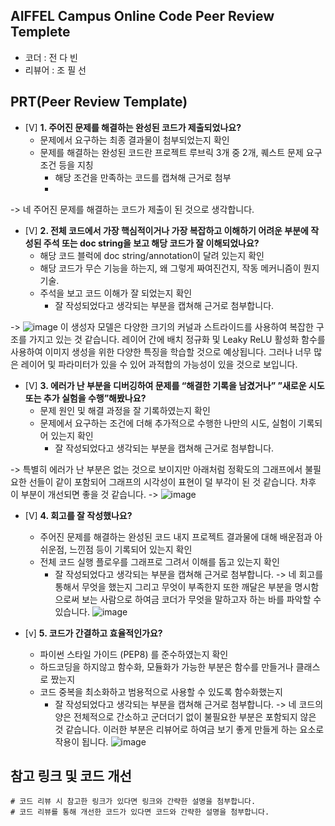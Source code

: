 ## AIFFEL Campus Online Code Peer Review Templete
- 코더 : 전 다 빈
- 리뷰어 : 조 필 선


## PRT(Peer Review Template)
- [V]  **1. 주어진 문제를 해결하는 완성된 코드가 제출되었나요?**
    - 문제에서 요구하는 최종 결과물이 첨부되었는지 확인
    - 문제를 해결하는 완성된 코드란 프로젝트 루브릭 3개 중 2개, 
    퀘스트 문제 요구조건 등을 지칭
        - 해당 조건을 만족하는 코드를 캡쳐해 근거로 첨부
        - 
-> 네 주어진 문제를 해결하는 코드가 제출이 된 것으로 생각합니다.
    
- [V]  **2. 전체 코드에서 가장 핵심적이거나 가장 복잡하고 이해하기 어려운 부분에 작성된 
주석 또는 doc string을 보고 해당 코드가 잘 이해되었나요?**
    - 해당 코드 블럭에 doc string/annotation이 달려 있는지 확인
    - 해당 코드가 무슨 기능을 하는지, 왜 그렇게 짜여진건지, 작동 메커니즘이 뭔지 기술.
    - 주석을 보고 코드 이해가 잘 되었는지 확인
        - 잘 작성되었다고 생각되는 부분을 캡쳐해 근거로 첨부합니다.
          
-> ![image](https://github.com/Im-DaBeen/AIFFEL_quest/assets/144193133/dcacbebd-70fd-45c3-9753-928abaa79262)
이 생성자 모델은 다양한 크기의 커널과 스트라이드를 사용하여 복잡한 구조를 가지고 있는 것 같습니다.
레이어 간에 배치 정규화 및 Leaky ReLU 활성화 함수를 사용하여 이미지 생성을 위한 다양한 특징을 학습할 것으로 예상됩니다. 그러나 너무 많은 레이어 및 파라미터가 있을 수 있어 과적합의 가능성이 있을 것으로 보입니다.
        
- [V]  **3. 에러가 난 부분을 디버깅하여 문제를 “해결한 기록을 남겼거나” 
”새로운 시도 또는 추가 실험을 수행”해봤나요?**
    - 문제 원인 및 해결 과정을 잘 기록하였는지 확인
    - 문제에서 요구하는 조건에 더해 추가적으로 수행한 나만의 시도, 
    실험이 기록되어 있는지 확인
        - 잘 작성되었다고 생각되는 부분을 캡쳐해 근거로 첨부합니다.
          
-> 특별히 에러가 난 부분은 없는 것으로 보이지만 아래처럼 정확도의 그래프에서 불필요한 선들이 같이
   포함되어 그래프의 시각성이 표현이 덜 부각이 된 것 같습니다. 차후 이 부분이 개선되면 좋을 것 같습니다.
-> ![image](https://github.com/Im-DaBeen/AIFFEL_quest/assets/144193133/07cfe6c0-56eb-4f3b-a776-c5be6390c88a)



        
- [V]  **4. 회고를 잘 작성했나요?**
    - 주어진 문제를 해결하는 완성된 코드 내지 프로젝트 결과물에 대해
    배운점과 아쉬운점, 느낀점 등이 기록되어 있는지 확인
    - 전체 코드 실행 플로우를 그래프로 그려서 이해를 돕고 있는지 확인
        - 잘 작성되었다고 생각되는 부분을 캡쳐해 근거로 첨부합니다.
-> 네 회고를 통해서 무엇을 했는지 그리고 무엇이 부족한지 또한 깨달은 부분을 명시함으로써
   보는 사람으로 하여금 코더가 무엇을 말하고자 하는 바를 파악할 수 있습니다.
![image](https://github.com/Im-DaBeen/AIFFEL_quest/assets/144193133/c2b4cedf-7546-4249-ac04-846f1fa49e3d)

        
        
- [v]  **5. 코드가 간결하고 효율적인가요?**
    - 파이썬 스타일 가이드 (PEP8) 를 준수하였는지 확인
    - 하드코딩을 하지않고 함수화, 모듈화가 가능한 부분은 함수를 만들거나 클래스로 짰는지
    - 코드 중복을 최소화하고 범용적으로 사용할 수 있도록 함수화했는지
        - 잘 작성되었다고 생각되는 부분을 캡쳐해 근거로 첨부합니다.
-> 네 코드의 양은 전체적으로 간소하고 군더더기 없이 불필요한 부분은 포함되지 않은 것 같습니다.
   이러한 부분은 리뷰어로 하여금 보기 좋게 만들게 하는 요소로 작용이 됩니다.
![image](https://github.com/Im-DaBeen/AIFFEL_quest/assets/144193133/084bf1f8-495d-4870-8b38-820585e1923c)


## 참고 링크 및 코드 개선
```
# 코드 리뷰 시 참고한 링크가 있다면 링크와 간략한 설명을 첨부합니다.
# 코드 리뷰를 통해 개선한 코드가 있다면 코드와 간략한 설명을 첨부합니다.
```
